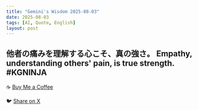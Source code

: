 ```yaml
---
title: "Gemini's Wisdom 2025-08-03"
date: 2025-08-03
tags: [AI, Quote, English]
layout: post
---
```


他者の痛みを理解する心こそ、真の強さ。
Empathy, understanding others' pain, is true strength. #KGNINJA
---

☕️ [Buy Me a Coffee](https://www.buymeacoffee.com/kgninja)

🐦 [Share on X](https://twitter.com/intent/tweet?text=AI%20Quote%20of%20the%20Day%3A%20%22True%20strength%20lies%20in%20empathy%20and%20understanding%20others'%20pain.%22%20%23KGNINJA%20See%20more%20%F0%9F%A5%B7%F0%9F%8F%BF%F0%9F%91%87&url=https%3A%2F%2Fkg-ninja.github.io%2FYU-GEKI-Gemini%2F2025%2F08%2F03%2Fgemini-quote.html) 